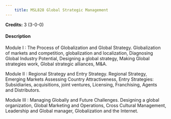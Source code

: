 ```yaml
---
    title: MSL828 Global Strategic Management
---
```

**Credits:** 3 (3-0-0)



#### Description 
Module I : The Process of Globalization and Global Strategy. Globalization of markets and competition, globalization and localization, Diagnosing Global Industry Potential, Designing a global strategy, Making Global strategies work, Global strategic alliances, M&A.

Module II : Regional Strategy and Entry Strategy. Regional Strategy, Emerging Markets Assessing Country Attractiveness, Entry Strategies: Subsidiaries, acquisitions, joint ventures, Licensing, Franchising, Agents and Distributors.

Module III : Managing Globally and Future Challenges. Designing a global organization, Global Marketing and Operations, Cross Cultural Management, Leadership and Global manager, Globalization and the Internet.